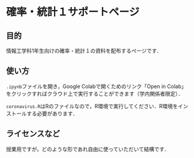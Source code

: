 # 確率・統計１サポートページ
## 目的
情報工学科1年生向けの確率・統計１の資料を配布するページです．

## 使い方
`.ipynb`ファイルを開き，Google Colabで開くためのリンク「Open in Colab」をクリックすればクラウド上で実行することができます（学内関係者限定）．

`coronavirus.R`はRのファイルなので，R環境で実行してください．R環境をインストールする必要があります．

## ライセンスなど
授業用ですが，どのような形であれ自由に使っていただいて結構です．

